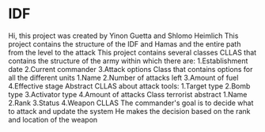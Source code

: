 # IDF
Hi, this project was created by Yinon Guetta and Shlomo Heimlich
This project contains the structure of the IDF and Hamas and the entire path from the level to the attack
This project contains several classes
CLLAS that contains the structure of the army within which there are:
1.Establishment date
2.Current commander
3.Attack options
Class that contains options for all the different units
1.Name
2.Number of attacks left
3.Amount of fuel
4.Effective stage
Abstract CLLAS about attack tools:
1.Target type
2.Bomb type
3.Activator type
4.Amount of attacks
Class terrorist abstract
1.Name
2.Rank
3.Status
4.Weapon
CLLAS The commander's goal is to decide what to attack and update the system
He makes the decision based on the rank and location of the weapon